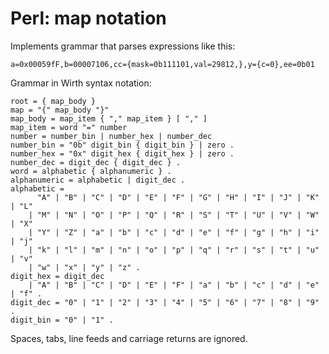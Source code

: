 # Perl: map notation

Implements grammar that parses expressions like this:

```
a=0x00059fF,b=00007106,cc={mask=0b111101,val=29812,},y={c=0},ee=0b01
```

Grammar in Wirth syntax notation:

```
root = { map_body }
map = "{" map_body "}"
map_body = map_item { "," map_item } [ "," ]
map_item = word "=" number
number = number_bin | number_hex | number_dec
number_bin = "0b" digit_bin { digit_bin } | zero .
number_hex = "0x" digit_hex { digit_hex } | zero .
number_dec = digit_dec { digit_dec } .
word = alphabetic { alphanumeric } .
alphanumeric = alphabetic | digit_dec .
alphabetic =
      "A" | "B" | "C" | "D" | "E" | "F" | "G" | "H" | "I" | "J" | "K" | "L"
    | "M" | "N" | "O" | "P" | "Q" | "R" | "S" | "T" | "U" | "V" | "W" | "X"
    | "Y" | "Z" | "a" | "b" | "c" | "d" | "e" | "f" | "g" | "h" | "i" | "j"
    | "k" | "l" | "m" | "n" | "o" | "p" | "q" | "r" | "s" | "t" | "u" | "v"
    | "w" | "x" | "y" | "z" .
digit_hex = digit_dec
    | "A" | "B" | "C" | "D" | "E" | "F" | "a" | "b" | "c" | "d" | "e" | "f" .
digit_dec = "0" | "1" | "2" | "3" | "4" | "5" | "6" | "7" | "8" | "9" .
digit_bin = "0" | "1" .
```

Spaces, tabs, line feeds and carriage returns are ignored.
